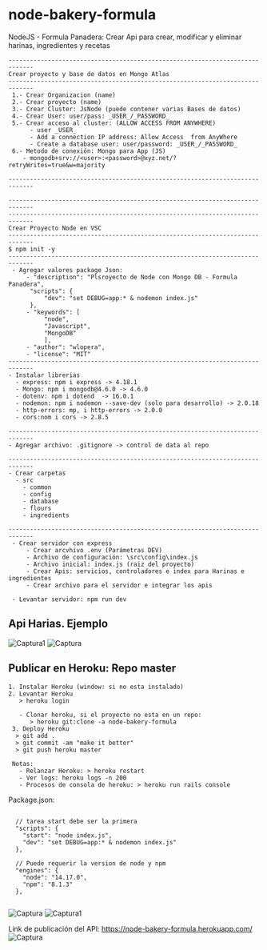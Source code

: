 # node-bakery-formula
NodeJS - Formula Panadera: Crear Api para crear, modificar y eliminar harinas, ingredientes y recetas

```
-----------------------------------------------------------------------------
Crear proyecto y base de datos en Mongo Atlas
-----------------------------------------------------------------------------
 1.- Crear Organizacion (name)
 2.- Crear proyecto (name)
 3.- Crear Cluster: JsNode (puede contener varias Bases de datos)
 4.- Crear User: user/pass: _USER_/_PASSWORD_
 5.- Crear acceso al cluster: (ALLOW ACCESS FROM ANYWHERE) 
      - user _USER_
      - Add a connection IP address: Allow Access  from AnyWhere
      - Create a database user: user/password: _USER_/_PASSWORD_
 6.- Metodo de conexión: Mongo para App (JS)
    - mongodb+srv://<user>:<password>@xyz.net/?retryWrites=true&w=majority 

-----------------------------------------------------------------------------

-----------------------------------------------------------------------------
-----------------------------------------------------------------------------
Crear Proyecto Node en VSC 
-----------------------------------------------------------------------------
$ npm init -y
-----------------------------------------------------------------------------
 - Agregar valores package Json:
     - "description": "Plsroyecto de Node con Mongo DB - Formula Panadera",
      "scripts": {
          "dev": "set DEBUG=app:* & nodemon index.js"
      },
     - "keywords": [
          "node",
          "Javascript",
          "MongoDB"
          ],
     - "author": "wlopera",
     - "license": "MIT"
-----------------------------------------------------------------------------
- Instalar librerias
  - express: npm i express -> 4.18.1
  - Mongo: npm i mongodb@4.6.0 -> 4.6.0 
  - dotenv: npm i dotend  -> 16.0.1
  - nodemon: npm i nodemon --save-dev (solo para desarrollo) -> 2.0.18
  - http-errors: mp, i http-errors -> 2.0.0
  - cors:nom i cors -> 2.8.5

-----------------------------------------------------------------------------
- Agregar archivo: .gitignore -> control de data al repo

-----------------------------------------------------------------------------
- Crear carpetas
  - src
    - common
    - config
    - database
    - flours
    - ingredients

-----------------------------------------------------------------------------
 - Crear servidor con express
     - Crear arcvhivo .env (Parámetras DEV)
     - Archivo de configuración: \src\config\index.js
     - Archivo inicial: index.js (raiz del proyecto)
     - Crear Apis: servicios, controladores e index para Harinas e ingredientes
     - Crear archivo para el servidor e integrar los apis

 - Levantar servidor: npm run dev
```

## Api Harias. Ejemplo 
![Captura1](https://user-images.githubusercontent.com/7141537/177805258-6ba2d810-6faa-467a-bd21-8362142820d4.PNG)
![Captura](https://user-images.githubusercontent.com/7141537/177805263-f2f66598-9d59-406f-b474-5337dec30f02.PNG)

## Publicar en Heroku: Repo master
```
1. Instalar Heroku (window: si no esta instalado)
2. Levantar Heroku
   > heroku login
   
   - Clonar heroku, si el proyecto no esta en un repo: 
      > heroku git:clone -a node-bakery-formula 
 3. Deploy Heroku
  > git add .
  > git commit -am "make it better"
  > git push heroku master
  
 Notas:
   - Relanzar Heroku: > heroku restart
   - Ver logs: heroku logs -n 200
   - Procesos de consola de heroku: > heroku run rails console
```

Package.json:
```

  // tarea start debe ser la primera
  "scripts": {
    "start": "node index.js",
    "dev": "set DEBUG=app:* & nodemon index.js"
  },
  
  // Puede requerir la version de node y npm
  "engines": {
    "node": "14.17.0",
    "npm": "8.1.3"
  },
 
```

![Captura](https://user-images.githubusercontent.com/7141537/177861047-9e5d5381-81b9-4ec5-b95a-46c0594d32b5.PNG)
![Captura1](https://user-images.githubusercontent.com/7141537/177861044-3404f071-6309-44a2-84c7-e88ce08f36a7.PNG)

Link de publicación del API: https://node-bakery-formula.herokuapp.com/
![Captura](https://user-images.githubusercontent.com/7141537/177861388-a0272745-8f8f-4a56-b174-ace9b5fcbcc4.PNG)




